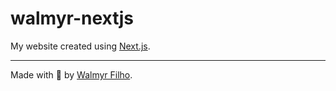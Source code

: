 # walmyr-nextjs

My website created using [Next.js](https://nextjs.org).

___

Made with 💚 by [Walmyr Filho](https://walmyr-nextjs.vercel.app).
